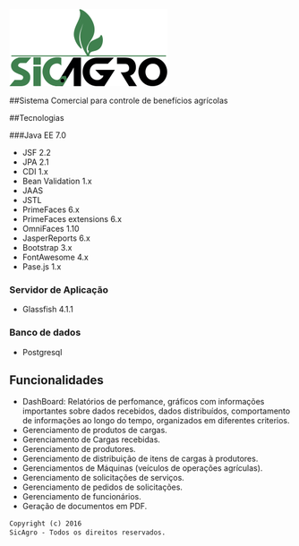 ![Alt Text](https://github.com/FranckAJ/sicAgro/blob/master/02%20-%20IMPLEMENTACAO/sicAgro/src/main/webapp/resources/images/sigagro_new.png)


##Sistema Comercial para controle de benefícios agrícolas 


##Tecnologias

###Java EE 7.0
* JSF 2.2
* JPA 2.1
* CDI 1.x
* Bean Validation 1.x
* JAAS
* JSTL
* PrimeFaces 6.x
* PrimeFaces extensions 6.x
* OmniFaces 1.10
* JasperReports 6.x
* Bootstrap 3.x
* FontAwesome 4.x
* Pase.js 1.x

### Servidor de Aplicação
* Glassfish 4.1.1

### Banco de dados
* Postgresql 

## Funcionalidades
* DashBoard: Relatórios de perfomance, gráficos com informações importantes sobre dados recebidos, dados distribuídos,   comportamento de informações ao longo do tempo, organizados em diferentes criterios.
* Gerenciamento de produtos de cargas.
* Gerenciamento de Cargas recebidas.
* Gerenciamento de produtores.
* Gerenciamento de distribuição de itens de cargas à produtores.
* Gerenciamentos de Máquinas (veículos de operações agrículas).
* Gerenciamento de solicitações de serviços.
* Gerenciamento de pedidos de solicitações.
* Gerenciamento de funcionários.
* Geração de documentos em PDF.



```
Copyright (c) 2016 
SicAgro - Todos os direitos reservados.
```
